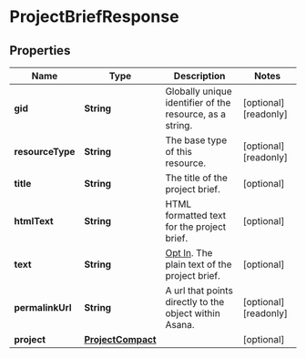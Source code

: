 

# ProjectBriefResponse


## Properties

| Name | Type | Description | Notes |
|------------ | ------------- | ------------- | -------------|
|**gid** | **String** | Globally unique identifier of the resource, as a string. |  [optional] [readonly] |
|**resourceType** | **String** | The base type of this resource. |  [optional] [readonly] |
|**title** | **String** | The title of the project brief. |  [optional] |
|**htmlText** | **String** | HTML formatted text for the project brief. |  [optional] |
|**text** | **String** | [Opt In](https://developers.asana.com/reference/rest-api-reference). The plain text of the project brief. |  [optional] |
|**permalinkUrl** | **String** | A url that points directly to the object within Asana. |  [optional] [readonly] |
|**project** | [**ProjectCompact**](ProjectCompact.md) |  |  [optional] |



